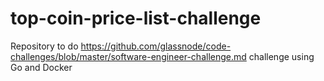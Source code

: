 # top-coin-price-list-challenge
Repository to do https://github.com/glassnode/code-challenges/blob/master/software-engineer-challenge.md challenge using Go and Docker
